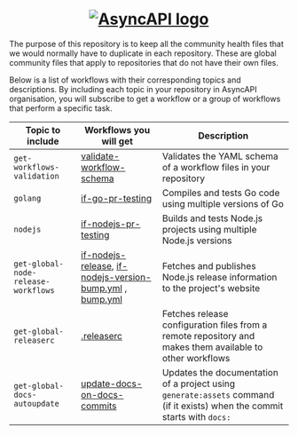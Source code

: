 <h1 align="center">
  <br>
  <a href="https://www.asyncapi.com"><img src="./assets/github-repobanner-ghcommunityhealth.png" alt="AsyncAPI logo"></a>
</h1>

The purpose of this repository is to keep all the community health files that we would normally have to duplicate in each repository. These are global community files that apply to repositories that do not have their own files.




Below is a list of workflows with their corresponding topics and descriptions. By including each topic in your repository in AsyncAPI organisation, you will subscribe to get a workflow or a group of workflows that perform a specific task.

| Topic to include | Workflows you will get | Description |
| --- | --- | --- |
| `get-workflows-validation` | [validate-workflow-schema](.github/workflows/validate-workflow-schema.yml) | Validates the YAML schema of a workflow files in your repository 
| `golang` | [if-go-pr-testing](.github/workflows/if-go-pr-testing.yml) | Compiles and tests Go code using multiple versions of Go
| `nodejs` | [if-nodejs-pr-testing](.github/workflows/if-nodejs-pr-testing.yml) | Builds and tests Node.js projects using multiple Node.js versions
| `get-global-node-release-workflows` | [if-nodejs-release](.github/workflows/if-nodejs-release.yml), [if-nodejs-version-bump.yml](.github/workflows/if-nodejs-version-bump.yml) , [bump.yml](.github/workflows/bump.yml) | Fetches and publishes Node.js release information to the project's website
| `get-global-releaserc` | [.releaserc](.github/workflows/.releaserc) | Fetches release configuration files from a remote repository and makes them available to other workflows 
| `get-global-docs-autoupdate` | [update-docs-on-docs-commits](.github/workflows/update-docs-on-docs-commits.yml) | Updates the documentation of a project using `generate:assets` command (if it exists) when the commit starts with `docs:`